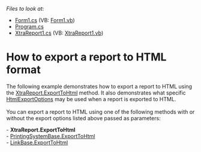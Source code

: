 <!-- default file list -->
*Files to look at*:

* [Form1.cs](./CS/Form1.cs) (VB: [Form1.vb](./VB/Form1.vb))
* [Program.cs](./CS/Program.cs)
* [XtraReport1.cs](./CS/XtraReport1.cs) (VB: [XtraReport1.vb](./VB/XtraReport1.vb))
<!-- default file list end -->
# How to export a report to HTML format


<p>The following example demonstrates how to export a report to HTML using the <a href="https://documentation.devexpress.com/XtraReports/DevExpress.XtraReports.UI.XtraReport.ExportToHtml.overloads">XtraReport.ExportToHtml</a> method. It also demonstrates what specific <a href="https://documentation.devexpress.com/CoreLibraries/DevExpress.XtraPrinting.HtmlExportOptions.class">HtmlExportOptions</a> may be used when a report is exported to HTML.<br><br>You can export a report to HTML using one of the following methods with or without the export options listed above passed as parameters:</p>
<p>- <strong>XtraReport.ExportToHtml</strong><br>- <a href="https://documentation.devexpress.com/CoreLibraries/DevExpress.XtraPrinting.PrintingSystemBase.ExportToHtml.overloads">PrintingSystemBase.ExportToHtml</a><br>- <a href="https://documentation.devexpress.com/CoreLibraries/DevExpress.XtraPrinting.LinkBase.ExportToHtml.overloads">LinkBase.ExportToHtml</a></p>

<br/>


